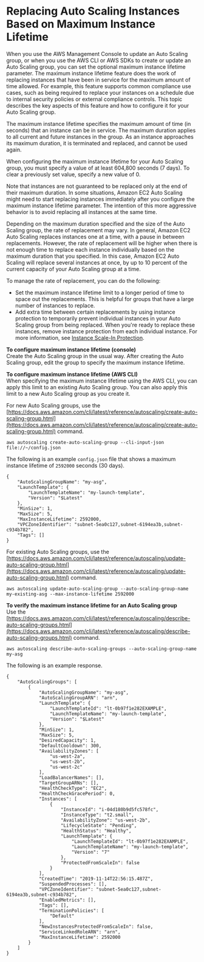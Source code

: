 # Replacing Auto Scaling Instances Based on Maximum Instance Lifetime<a name="asg-max-instance-lifetime"></a>

When you use the AWS Management Console to update an Auto Scaling group, or when you use the AWS CLI or AWS SDKs to create or update an Auto Scaling group, you can set the optional maximum instance lifetime parameter\. The maximum instance lifetime feature does the work of replacing instances that have been in service for the maximum amount of time allowed\. For example, this feature supports common compliance use cases, such as being required to replace your instances on a schedule due to internal security policies or external compliance controls\. This topic describes the key aspects of this feature and how to configure it for your Auto Scaling group\.

The maximum instance lifetime specifies the maximum amount of time \(in seconds\) that an instance can be in service\. The maximum duration applies to all current and future instances in the group\. As an instance approaches its maximum duration, it is terminated and replaced, and cannot be used again\.

When configuring the maximum instance lifetime for your Auto Scaling group, you must specify a value of at least 604,800 seconds \(7 days\)\. To clear a previously set value, specify a new value of 0\.

Note that instances are not guaranteed to be replaced only at the end of their maximum duration\. In some situations, Amazon EC2 Auto Scaling might need to start replacing instances immediately after you configure the maximum instance lifetime parameter\. The intention of this more aggressive behavior is to avoid replacing all instances at the same time\. 

Depending on the maximum duration specified and the size of the Auto Scaling group, the rate of replacement may vary\. In general, Amazon EC2 Auto Scaling replaces instances one at a time, with a pause in between replacements\. However, the rate of replacement will be higher when there is not enough time to replace each instance individually based on the maximum duration that you specified\. In this case, Amazon EC2 Auto Scaling will replace several instances at once, by up to 10 percent of the current capacity of your Auto Scaling group at a time\.

To manage the rate of replacement, you can do the following:
+ Set the maximum instance lifetime limit to a longer period of time to space out the replacements\. This is helpful for groups that have a large number of instances to replace\.
+ Add extra time between certain replacements by using instance protection to temporarily prevent individual instances in your Auto Scaling group from being replaced\. When you're ready to replace these instances, remove instance protection from each individual instance\. For more information, see [Instance Scale\-In Protection](as-instance-termination.md#instance-protection)\.

**To configure maximum instance lifetime \(console\)**  
Create the Auto Scaling group in the usual way\. After creating the Auto Scaling group, edit the group to specify the maximum instance lifetime\. 

**To configure maximum instance lifetime \(AWS CLI\)**  
When specifying the maximum instance lifetime using the AWS CLI, you can apply this limit to an existing Auto Scaling group\. You can also apply this limit to a new Auto Scaling group as you create it\. 

For new Auto Scaling groups, use the [https://docs.aws.amazon.com/cli/latest/reference/autoscaling/create-auto-scaling-group.html](https://docs.aws.amazon.com/cli/latest/reference/autoscaling/create-auto-scaling-group.html) command\.

```
aws autoscaling create-auto-scaling-group --cli-input-json file://~/config.json
```

The following is an example `config.json` file that shows a maximum instance lifetime of `2592000` seconds \(30 days\)\.

```
{
    "AutoScalingGroupName": "my-asg",
    "LaunchTemplate": {
        "LaunchTemplateName": "my-launch-template",
        "Version": "$Latest"
    },
    "MinSize": 1,
    "MaxSize": 5,
    "MaxInstanceLifetime": 2592000,
    "VPCZoneIdentifier": "subnet-5ea0c127,subnet-6194ea3b,subnet-c934b782",
    "Tags": []
}
```

For existing Auto Scaling groups, use the [https://docs.aws.amazon.com/cli/latest/reference/autoscaling/update-auto-scaling-group.html](https://docs.aws.amazon.com/cli/latest/reference/autoscaling/update-auto-scaling-group.html) command\.

```
aws autoscaling update-auto-scaling-group --auto-scaling-group-name my-existing-asg --max-instance-lifetime 2592000
```

**To verify the maximum instance lifetime for an Auto Scaling group**  
Use the [https://docs.aws.amazon.com/cli/latest/reference/autoscaling/describe-auto-scaling-groups.html](https://docs.aws.amazon.com/cli/latest/reference/autoscaling/describe-auto-scaling-groups.html) command\.

```
aws autoscaling describe-auto-scaling-groups --auto-scaling-group-name my-asg
```

The following is an example response\.

```
{
    "AutoScalingGroups": [
        {
            "AutoScalingGroupName": "my-asg",
            "AutoScalingGroupARN": "arn",
            "LaunchTemplate": {
                "LaunchTemplateId": "lt-0b97f1e282EXAMPLE",
                "LaunchTemplateName": "my-launch-template",
                "Version": "$Latest"
            },
            "MinSize": 1,
            "MaxSize": 5,
            "DesiredCapacity": 1,
            "DefaultCooldown": 300,
            "AvailabilityZones": [
                "us-west-2a",
                "us-west-2b",
                "us-west-2c"
            ],
            "LoadBalancerNames": [],
            "TargetGroupARNs": [],
            "HealthCheckType": "EC2",
            "HealthCheckGracePeriod": 0,
            "Instances": [
                {
                    "InstanceId": "i-04d180b9d5fc578fc",
                    "InstanceType": "t2.small",
                    "AvailabilityZone": "us-west-2b",
                    "LifecycleState": "Pending",
                    "HealthStatus": "Healthy",
                    "LaunchTemplate": {
                        "LaunchTemplateId": "lt-0b97f1e282EXAMPLE",
                        "LaunchTemplateName": "my-launch-template",
                        "Version": "7"
                    },
                    "ProtectedFromScaleIn": false
                }
            ],
            "CreatedTime": "2019-11-14T22:56:15.487Z",
            "SuspendedProcesses": [],
            "VPCZoneIdentifier": "subnet-5ea0c127,subnet-6194ea3b,subnet-c934b782",
            "EnabledMetrics": [],
            "Tags": [],
            "TerminationPolicies": [
                "Default"
            ],
            "NewInstancesProtectedFromScaleIn": false,
            "ServiceLinkedRoleARN": "arn",
            "MaxInstanceLifetime": 2592000
        }
    ]
}
```
